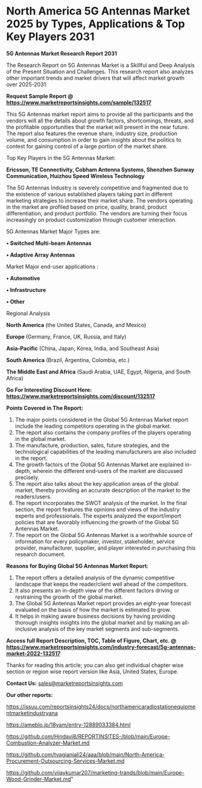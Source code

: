 # North America 5G Antennas Market 2025 by Types, Applications & Top Key Players 2031

<strong>5G Antennas Market Research Report 2031</strong>

The Research Report on 5G Antennas Market is a Skillful and Deep Analysis of the Present Situation and Challenges. This research report also analyzes other important trends and market drivers that will affect market growth over 2025-2031.

<strong>Request Sample Report @ <a href=https://www.marketreportsinsights.com/sample/132517>https://www.marketreportsinsights.com/sample/132517</a></strong>

This 5G Antennas market report aims to provide all the participants and the vendors will all the details about growth factors, shortcomings, threats, and the profitable opportunities that the market will present in the near future. The report also features the revenue share, industry size, production volume, and consumption in order to gain insights about the politics to contest for gaining control of a large portion of the market share.

Top Key Players in the 5G Antennas Market:

<strong>Ericsson, TE Connectivity, Cobham Antenna Systems, Shenzhen Sunway Communication, Huizhou Speed Wireless Technology</strong>

The 5G Antennas Industry is severely competitive and fragmented due to the existence of various established players taking part in different marketing strategies to increase their market share. The vendors operating in the market are profiled based on price, quality, brand, product differentiation, and product portfolio. The vendors are turning their focus increasingly on product customization through customer interaction.

5G Antennas Market Major Types are:

<strong>• Switched Multi-beam Antennas

• Adaptive Array Antennas</strong>

Market Major end-user applications :

<strong>• Automotive

• Infrastructure

• Other</strong>

Regional Analysis

</u><strong><b>North America</b></strong> (the United States, Canada, and Mexico)

<strong><b>Europe </b></strong>(Germany, France, UK, Russia, and Italy)

<strong><b>Asia-Pacific</b></strong> (China, Japan, Korea, India, and Southeast Asia)

<strong><b>South America</b></strong> (Brazil, Argentina, Colombia, etc.)

<strong><b>The Middle East and Africa</b></strong> (Saudi Arabia, UAE, Egypt, Nigeria, and South Africa)

<strong>Go For Interesting Discount Here: <a href=https://www.marketreportsinsights.com/discount/132517>https://www.marketreportsinsights.com/discount/132517</a></strong>

<strong>Points Covered in The Report:</strong>
<ol>
  <li>The major points considered in the Global 5G Antennas Market report include the leading competitors operating in the global market.</li>
  <li>The report also contains the company profiles of the players operating in the global market.</li>
  <li>The manufacture, production, sales, future strategies, and the technological capabilities of the leading manufacturers are also included in the report.</li>
  <li>The growth factors of the Global 5G Antennas Market are explained in-depth, wherein the different end-users of the market are discussed precisely.</li>
  <li>The report also talks about the key application areas of the global market, thereby providing an accurate description of the market to the readers/users.</li>
  <li>The report incorporates the SWOT analysis of the market. In the final section, the report features the opinions and views of the industry experts and professionals. The experts analyzed the export/import policies that are favorably influencing the growth of the Global 5G Antennas Market.</li>
  <li>The report on the Global 5G Antennas Market is a worthwhile source of information for every policymaker, investor, stakeholder, service provider, manufacturer, supplier, and player interested in purchasing this research document.</li>
</ol>
<strong>Reasons for Buying Global 5G Antennas Market Report:</strong>

<ol>
  <li>The report offers a detailed analysis of the dynamic competitive landscape that keeps the reader/client well ahead of the competitors.</li>
  <li>It also presents an in-depth view of the different factors driving or restraining the growth of the global market.</li>
  <li>The Global 5G Antennas Market report provides an eight-year forecast evaluated on the basis of how the market is estimated to grow.</li>
  <li>It helps in making aware business decisions by having providing thorough insights insights into the global market and by making an all-inclusive analysis of the key market segments and sub-segments.</li>
</ol>
<strong>Access full Report Description, TOC, Table of Figure, Chart, etc. @ <a href=https://www.marketreportsinsights.com/industry-forecast/5g-antennas-market-2022-132517>https://www.marketreportsinsights.com/industry-forecast/5g-antennas-market-2022-132517</a></strong>


Thanks for reading this article; you can also get individual chapter wise section or region wise report version like Asia, United States, Europe.

<strong>Contact Us:</strong>
sales@marketreportsinsights.com

<strong>Our other reports:</strong>

<a href=https://issuu.com/reportsinsights24/docs/northamericaradiostationequipmentmarketindustryana>https://issuu.com/reportsinsights24/docs/northamericaradiostationequipmentmarketindustryana</a>

<a href=https://ameblo.jp/18yam/entry-12889033384.html>https://ameblo.jp/18yam/entry-12889033384.html</a>

<a href=https://github.com/Hindavi8/REPORTINSITES-/blob/main/Europe-Combustion-Analyzer-Market.md>https://github.com/Hindavi8/REPORTINSITES-/blob/main/Europe-Combustion-Analyzer-Market.md</a>

<a href=https://github.com/tyagianjali24/aaa/blob/main/North-America-Procurement-Outsourcing-Services-Market.md>https://github.com/tyagianjali24/aaa/blob/main/North-America-Procurement-Outsourcing-Services-Market.md</a>

<a href=https://github.com/vijaykumar207/marketing-trands/blob/main/Europe-Wood-Grinder-Market.md>https://github.com/vijaykumar207/marketing-trands/blob/main/Europe-Wood-Grinder-Market.md</a>"

